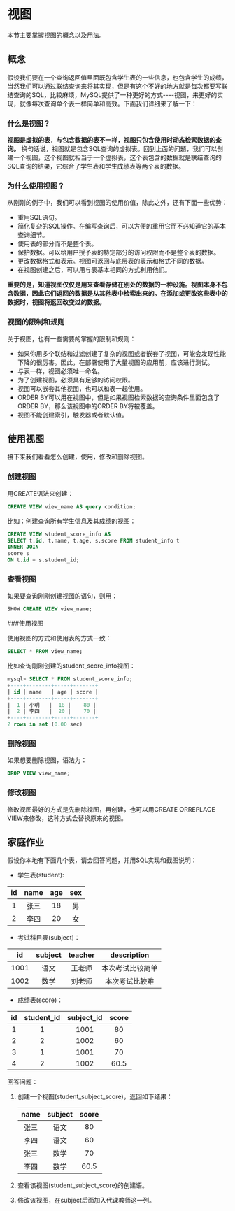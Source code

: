 # 视图

本节主要掌握视图的概念以及用法。



## 概念

假设我们要在一个查询返回值里面既包含学生表的一些信息，也包含学生的成绩，当然我们可以通过联结查询来将其实现，但是有这个不好的地方就是每次都要写联结查询的SQL，比较麻烦，MySQL提供了一种更好的方式----视图，来更好的实现，就像每次查询单个表一样简单和高效。下面我们详细来了解一下：

### 什么是视图？

**视图是虚拟的表，与包含数据的表不一样，视图只包含使用时动态检索数据的查询。** 换句话说，视图就是包含SQL查询的虚拟表。回到上面的问题，我们可以创建一个视图，这个视图就相当于一个虚拟表，这个表包含的数据就是联结查询的SQL查询的结果，它综合了学生表和学生成绩表等两个表的数据。

### 为什么使用视图？

从刚刚的例子中，我们可以看到视图的使用价值，除此之外，还有下面一些优势：

* 重用SQL语句。
* 简化复杂的SQL操作。在编写查询后，可以方便的重用它而不必知道它的基本查询细节。
* 使用表的部分而不是整个表。
* 保护数据。可以给用户授予表的特定部分的访问权限而不是整个表的数据。
* 更改数据格式和表示。视图可返回与底层表的表示和格式不同的数据。
* 在视图创建之后，可以用与表基本相同的方式利用他们。

**重要的是，知道视图仅仅是用来查看存储在别处的数据的一种设施。视图本身不包含数据，因此它们返回的数据是从其他表中检索出来的。在添加或更改这些表中的数据时，视图将返回改变过的数据。**

### 视图的限制和规则

关于视图，也有一些需要的掌握的限制和规则：

* 如果你用多个联结和过滤创建了复杂的视图或者嵌套了视图，可能会发现性能下降的很厉害。因此，在部署使用了大量视图的应用前，应该进行测试。
* 与表一样，视图必须唯一命名。
* 为了创建视图，必须具有足够的访问权限。
* 视图可以嵌套其他视图，也可以和表一起使用。
* ORDER BY可以用在视图中，但是如果视图检索数据的查询条件里面包含了ORDER BY，那么该视图中的ORDER BY将被覆盖。
* 视图不能创建索引，触发器或者默认值。



## 使用视图

接下来我们看看怎么创建，使用，修改和删除视图。

### 创建视图

用CREATE语法来创建：

```sql
CREATE VIEW view_name AS query condition;
```

比如：创建查询所有学生信息及其成绩的视图：

```sql
CREATE VIEW student_score_info AS 
SELECT t.id, t.name, t.age, s.score FROM student_info t
INNER JOIN
score s
ON t.id = s.student_id;
```

### 查看视图

如果要查询刚刚创建视图的语句，则用：

```sql
SHOW CREATE VIEW view_name;
```

###使用视图

使用视图的方式和使用表的方式一致：

```sql
SELECT * FROM view_name;
```

比如查询刚刚创建的student_score_info视图：

```sql
mysql> SELECT * FROM student_score_info;
+----+--------+-----+-------+
| id | name   | age | score |
+----+--------+-----+-------+
|  1 | 小明   |  18 |    80 |
|  2 | 李四   |  20 |    70 |
+----+--------+-----+-------+
2 rows in set (0.00 sec)
```

### 删除视图

如果想要删除视图，语法为：

```sql
DROP VIEW view_name;
```

### 修改视图

修改视图最好的方式是先删除视图，再创建，也可以用CREATE ORREPLACE VIEW来修改，这种方式会替换原来的视图。



## 家庭作业

假设你本地有下面几个表，请会回答问题，并用SQL实现和截图说明：

- 学生表(student):

|  id  | name | age  | sex  |
| :--: | :--: | :--: | :--: |
|  1   | 张三 |  18  |  男  |
|  2   | 李四 |  20  |  女  |

- 考试科目表(subject)：

|  id  | subject | teacher |   description    |
| :--: | :-----: | :-----: | :--------------: |
| 1001 |  语文   | 王老师  | 本次考试比较简单 |
| 1002 |  数学   | 刘老师  |  本次考试比较难  |

- 成绩表(score)：

|  id  | student_id | subject_id | score |
| :--: | :--------: | :--------: | :---: |
|  1   |     1      |    1001    |  80   |
|  2   |     2      |    1002    |  60   |
|  3   |     1      |    1001    |  70   |
|  4   |     2      |    1002    | 60.5  |

回答问题：

1. 创建一个视图(student_subject_score)，返回如下结果：

   | name | subject | score |
   | :--: | :-----: | :---: |
   | 张三 |  语文   |  80   |
   | 李四 |  语文   |  60   |
   | 张三 |  数学   |  70   |
   | 李四 |  数学   | 60.5  |

2. 查看该视图(student_subject_score)的创建语。

3. 修改该视图，在subject后面加入代课教师这一列。

